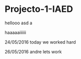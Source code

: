 # Projecto-1-IAED
hellooo
asd a


haaaaaiiiiii

24/05/2016
today we worked hard

26/05/2016
andre lets work
